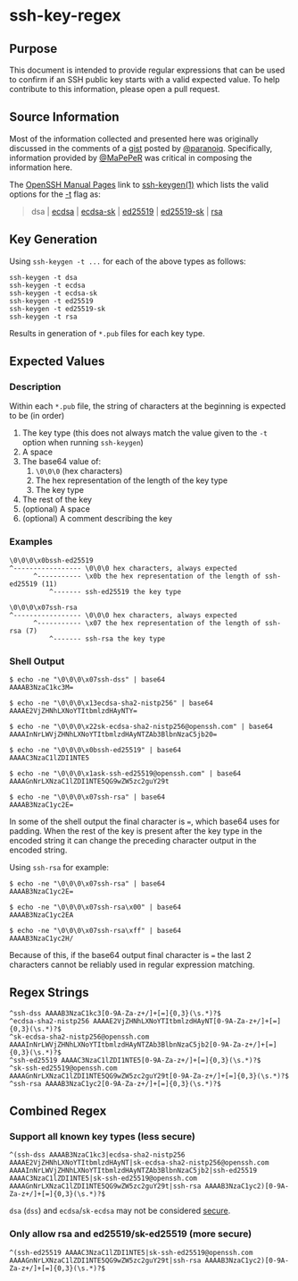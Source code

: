 # ssh-key-regex

## Purpose

This document is intended to provide regular expressions that can be used to confirm if an SSH public key starts with a valid expected value. To help contribute to this information, please open a pull request.

## Source Information

Most of the information collected and presented here was originally discussed in the comments of a [gist](https://gist.github.com/paranoiq/1932126) posted by [@paranoiq](https://gist.github.com/paranoiq). Specifically, information provided by [@MaPePeR](https://gist.github.com/MaPePeR) was critical in composing the information here.

The [OpenSSH Manual Pages](https://www.openssh.com/manual.html) link to [ssh-keygen(1)](https://man.openbsd.org/ssh-keygen) which lists the valid options for the [-t](https://man.openbsd.org/ssh-keygen#t) flag as:
> dsa | [ecdsa](https://man.openbsd.org/ssh-keygen#ecdsa) | [ecdsa-sk](https://man.openbsd.org/ssh-keygen#ecdsa-sk) | [ed25519](https://man.openbsd.org/ssh-keygen#ed25519) | [ed25519-sk](https://man.openbsd.org/ssh-keygen#ed25519-sk) | [rsa](https://man.openbsd.org/ssh-keygen#rsa)

## Key Generation

Using `ssh-keygen -t ...` for each of the above types as follows:

```shell
ssh-keygen -t dsa
ssh-keygen -t ecdsa
ssh-keygen -t ecdsa-sk
ssh-keygen -t ed25519
ssh-keygen -t ed25519-sk
ssh-keygen -t rsa
```

Results in generation of `*.pub` files for each key type.

## Expected Values

### Description

Within each `*.pub` file, the string of characters at the beginning is expected to be (in order)

1. The key type (this does not always match the value given to the `-t` option when running `ssh-keygen`)
1. A space
1. The base64 value of:
   1. `\0\0\0` (hex characters)
   1. The hex representation of the length of the key type
   1. The key type
1. The rest of the key
1. (optional) A space
1. (optional) A comment describing the key

### Examples

```text
\0\0\0\x0bssh-ed25519
^----------------- \0\0\0 hex characters, always expected
      ^----------- \x0b the hex representation of the length of ssh-ed25519 (11)
          ^------- ssh-ed25519 the key type
```

```text
\0\0\0\x07ssh-rsa
^----------------- \0\0\0 hex characters, always expected
      ^----------- \x07 the hex representation of the length of ssh-rsa (7)
          ^------- ssh-rsa the key type
```

### Shell Output

```shell
$ echo -ne "\0\0\0\x07ssh-dss" | base64
AAAAB3NzaC1kc3M=

$ echo -ne "\0\0\0\x13ecdsa-sha2-nistp256" | base64
AAAAE2VjZHNhLXNoYTItbmlzdHAyNTY=

$ echo -ne "\0\0\0\x22sk-ecdsa-sha2-nistp256@openssh.com" | base64
AAAAInNrLWVjZHNhLXNoYTItbmlzdHAyNTZAb3BlbnNzaC5jb20=

$ echo -ne "\0\0\0\x0bssh-ed25519" | base64
AAAAC3NzaC1lZDI1NTE5

$ echo -ne "\0\0\0\x1ask-ssh-ed25519@openssh.com" | base64
AAAAGnNrLXNzaC1lZDI1NTE5QG9wZW5zc2guY29t

$ echo -ne "\0\0\0\x07ssh-rsa" | base64
AAAAB3NzaC1yc2E=
```

In some of the shell output the final character is `=`, which base64 uses for padding. When the rest of the key is present after the key type in the encoded string it can change the preceding character output in the encoded string.

Using `ssh-rsa` for example:

```shell
$ echo -ne "\0\0\0\x07ssh-rsa" | base64
AAAAB3NzaC1yc2E=

$ echo -ne "\0\0\0\x07ssh-rsa\x00" | base64
AAAAB3NzaC1yc2EA

$ echo -ne "\0\0\0\x07ssh-rsa\xff" | base64
AAAAB3NzaC1yc2H/
```

Because of this, if the base64 output final character is `=` the last 2 characters cannot be reliably used in regular expression matching.

## Regex Strings

```regex
^ssh-dss AAAAB3NzaC1kc3[0-9A-Za-z+/]+[=]{0,3}(\s.*)?$
^ecdsa-sha2-nistp256 AAAAE2VjZHNhLXNoYTItbmlzdHAyNT[0-9A-Za-z+/]+[=]{0,3}(\s.*)?$
^sk-ecdsa-sha2-nistp256@openssh.com AAAAInNrLWVjZHNhLXNoYTItbmlzdHAyNTZAb3BlbnNzaC5jb2[0-9A-Za-z+/]+[=]{0,3}(\s.*)?$
^ssh-ed25519 AAAAC3NzaC1lZDI1NTE5[0-9A-Za-z+/]+[=]{0,3}(\s.*)?$
^sk-ssh-ed25519@openssh.com AAAAGnNrLXNzaC1lZDI1NTE5QG9wZW5zc2guY29t[0-9A-Za-z+/]+[=]{0,3}(\s.*)?$
^ssh-rsa AAAAB3NzaC1yc2[0-9A-Za-z+/]+[=]{0,3}(\s.*)?$
```

## Combined Regex

### Support all known key types (less secure)

```regex
^(ssh-dss AAAAB3NzaC1kc3|ecdsa-sha2-nistp256 AAAAE2VjZHNhLXNoYTItbmlzdHAyNT|sk-ecdsa-sha2-nistp256@openssh.com AAAAInNrLWVjZHNhLXNoYTItbmlzdHAyNTZAb3BlbnNzaC5jb2|ssh-ed25519 AAAAC3NzaC1lZDI1NTE5|sk-ssh-ed25519@openssh.com AAAAGnNrLXNzaC1lZDI1NTE5QG9wZW5zc2guY29t|ssh-rsa AAAAB3NzaC1yc2)[0-9A-Za-z+/]+[=]{0,3}(\s.*)?$
```

`dsa` (`dss`) and `ecdsa`/`sk-ecdsa` may not be considered [secure](https://en.wikipedia.org/wiki/Elliptic_Curve_Digital_Signature_Algorithm#Security).

### Only allow rsa and ed25519/sk-ed25519 (more secure)

```regex
^(ssh-ed25519 AAAAC3NzaC1lZDI1NTE5|sk-ssh-ed25519@openssh.com AAAAGnNrLXNzaC1lZDI1NTE5QG9wZW5zc2guY29t|ssh-rsa AAAAB3NzaC1yc2)[0-9A-Za-z+/]+[=]{0,3}(\s.*)?$
```
